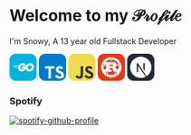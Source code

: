 <h1>Welcome to my 𝒫𝓇𝑜𝒻𝒾𝓁𝑒</h1>
<div>
<p>
I'm Snowy, A 13 year old Fullstack Developer
</p>
<img src="https://raw.githubusercontent.com/tandpfun/skill-icons/main/icons/GoLang.svg" width="48" height="48" />
<img src="https://raw.githubusercontent.com/tandpfun/skill-icons/main/icons/TypeScript.svg" width="48" height="48" />
<img src="https://raw.githubusercontent.com/tandpfun/skill-icons/main/icons/JavaScript.svg" width="48" height="48" />
<img src="https://raw.githubusercontent.com/tandpfun/skill-icons/main/icons/Rust.svg" width="48" height="48" />
  <img src="https://raw.githubusercontent.com/tandpfun/skill-icons/main/icons/NextJS-Dark.svg" width="48" height="48" />
</div>

<h3>Spotify</h3>

[![spotify-github-profile](https://spotify-github-profile.kittinanx.com/api/view?uid=317i3qna3qspgkdezyakpqdaggly&cover_image=true&theme=novatorem&show_offline=false&background_color=121212&interchange=false&bar_color=53b14f&bar_color_cover=true)](https://github.com/kittinan/spotify-github-profile)
